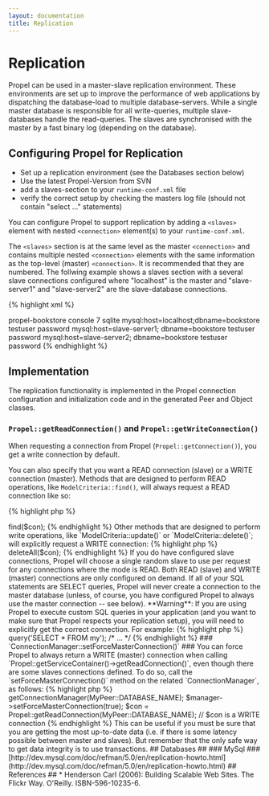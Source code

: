 ```yaml
---
layout: documentation
title: Replication
---
```


# Replication #

Propel can be used in a master-slave replication environment. These environments are set up to improve the performance of web applications by dispatching the database-load to multiple database-servers. While a single master database is responsible for all write-queries, multiple slave-databases handle the read-queries. The slaves are synchronised with the master by a fast binary log (depending on the database).

## Configuring Propel for Replication ##

  * Set up a replication environment (see the Databases section below)
  * Use the latest Propel-Version from SVN
  * add a slaves-section to your `runtime-conf.xml` file
  * verify the correct setup by checking the masters log file (should not contain "select ..." statements)

You can configure Propel to support replication by adding a `<slaves>` element with nested `<connection>` element(s) to your `runtime-conf.xml`.

The `<slaves>` section is at the same level as the master `<connection>` and contains multiple nested `<connection>` elements with the same information as the top-level (master) `<connection>`. It is recommended that they are numbered. The follwing example shows a slaves section with a several slave connections configured where "localhost" is the master and "slave-server1" and "slave-server2" are the slave-database connections.

{% highlight xml %}
<?xml version="1.0"?>
<config>
  <log>
    <ident>propel-bookstore</ident>
    <name>console</name>
    <level>7</level>
  </log>
  <propel>
    <datasources default="bookstore">
      <datasource id="bookstore">
        <adapter>sqlite</adapter>
        <connection>
          <dsn>mysql:host=localhost;dbname=bookstore</dsn>
          <user>testuser</user>
          <password>password</password>
        </connection>
        <slaves>
         <connection>
          <dsn>mysql:host=slave-server1; dbname=bookstore</dsn>
          <user>testuser</user>
          <password>password</password>
         </connection>
         <connection>
          <dsn>mysql:host=slave-server2; dbname=bookstore</dsn>
          <user>testuser</user>
          <password>password</password>
         </connection>
        </slaves>
      </datasource>
    </datasources>
  </propel>
</config>
{% endhighlight %}

## Implementation ##

The replication functionality is implemented in the Propel connection configuration and initialization code and in the generated Peer and Object classes.

### `Propel::getReadConnection()` and `Propel::getWriteConnection()` ###

When requesting a connection from Propel (`Propel::getConnection()`), you get a write connection by default. 

You can also specify that you want a READ connection (slave) or a WRITE connection (master).  Methods that are designed to perform READ operations, like `ModelCriteria::find()`, will always request a READ connection like so:

{% highlight php %}
<?php
$con = Propel::getReadConnection(MyPeer::DATABASE_NAME);
$books = BookQuery::create()->find($con);
{% endhighlight %}

Other methods that are designed to perform write operations, like `ModelCriteria::update()` or `ModelCriteria::delete()`; will explicitly request a WRITE connection:

{% highlight php %}
<?php
$con = Propel::getWriteConnection(MyPeer::DATABASE_NAME);
BookQuery::create()->deleteAll($con);
{% endhighlight %}

If you do have configured slave connections, Propel will choose a single random slave to use per request for any connections where the mode is READ.

Both READ (slave) and WRITE (master) connections are only configured on demand.  If all of your SQL statements are SELECT queries, Propel will never create a connection to the master database (unless, of course, you have configured Propel to always use the master connection -- see below).

**Warning**: If you are using Propel to execute custom SQL queries in your application (and you want to make sure that Propel respects your replication setup), you will need to explicitly get the correct connection. For example:

{% highlight php %}
<?php
$con = Propel::getReadConnection(MyPeer::DATABASE_NAME);
$stmt = $con->query('SELECT * FROM my');
/* ... */
{% endhighlight %}

### `ConnectionManager::setForceMasterConnection()` ###

You can force Propel to always return a WRITE (master) connection when calling `Propel::getServiceContainer()->getReadConnection()`, even though there are some slaves connections defined.

To do so, call the `setForceMasterConnection()` method on the related `ConnectionManager`, as follows:

{% highlight php %}
<?php
$manager = Propel::getServiceContainer()->getConnectionManager(MyPeer::DATABASE_NAME);
$manager->setForceMasterConnection(true);
$con = Propel::getReadConnection(MyPeer::DATABASE_NAME);
// $con is a WRITE connection
{% endhighlight %}

This can be useful if you must be sure that you are getting the most up-to-date data (i.e. if there is some latency possible between master and slaves). But remember that the only safe way to get data integrity is to use transactions.

## Databases ##

### MySql ###

[http://dev.mysql.com/doc/refman/5.0/en/replication-howto.html](http://dev.mysql.com/doc/refman/5.0/en/replication-howto.html)

## References ##

* Henderson Carl (2006): Building Scalable Web Sites. The Flickr Way. O'Reilly. ISBN-596-10235-6.

